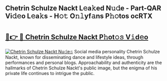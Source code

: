 ## Chetrin Schulze Nackt L𝚎a𝚔ed N𝚞𝚍e - Part-QAR Vi𝚍𝚎o L𝚎a𝚔s - H𝚘𝚝 O𝚗𝚕yf𝚊ns P𝚑𝚘tos ocRTX

# <h2><a href="http://kf572w.oniu.top/?m=Chetrin+Schulze+Nackt">🔗👉 🔴 Chetrin Schulze Nackt P𝚑ot𝚘𝚜 V𝚒d𝚎o</a></h2>

[![Chetrin Schulze Nackt Nu𝚍e𝚜](https://i.imgur.com/0qMVB7G.gif)](http://kf572w.oniu.top/?m=Chetrin+Schulze+Nackt)
Social media personality Chetrin Schulze Nackt, known for disseminating dance and lifestyle ideas, through performances and personal blogs. Approachability and authenticity are the hallmarks of Chetrin Schulze Nackt's public image, but the enigma of his private life continues to intrigue the public.  
